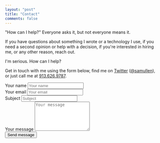 ```yaml
---
layout: "post"
title: "Contact"
comments: false
---
```


"How can I help?" Everyone asks it, but not everyone means it.

If you have questions about something I wrote or a technology I use, if you need
a second opinion or help with a decision, if you're interested in hiring me, or
any other reason, reach out.

I'm serious. How can I help?

Get in touch with me using the form below, find me on [Twitter](http://twitter.com) ([@samullen](http://twitter.com/samullen)), or just call me at [913.626.9787](tel:9136269787).

<div class="row">
<div class="col-md-12">
<form action="https://formspree.io/samuel@samuelmullen.com" role="form" method="post">
  <input type="hidden" name="_next" value="//samuelmullen.com" />
  <input type="hidden" name="_subject" value="New contact submission" />

  <div class="row">
    <div class="col-md-6">
      <div class="form-group">
        <label class="sr-only" for="name">Your name</label>
        <input type="text" class="form-control" name="name" id="name" placeholder="Your name">
      </div>
      <div class="form-group">
        <label class="sr-only" for="email">Your email</label>
        <input type="text" class="form-control" name="_replyto" id="email" placeholder="Your email">
      </div>
      <div class="form-group">
        <label class="sr-only" for="subject">Subject</label>
        <input type="text" class="form-control" name="subject" id="subject" placeholder="Subject">
      </div>
      <div class="form-group">
        <label class="sr-only" for="message">Your message</label>
        <textarea class="form-control" name="message" id="message"
        placeholder="Your message" rows="6"></textarea>
      </div>
      <div class="form-group">
        <input type="submit" value="Send message" class="btn btn-primary">
      </div>
    </div>
  </div>
</form>
</div>
</div>
